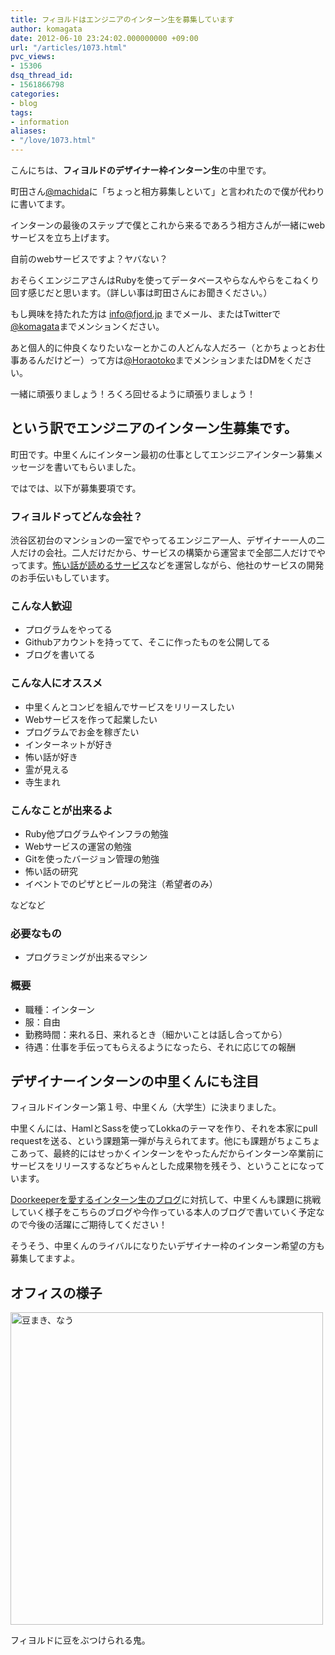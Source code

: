 ```yaml
---
title: フィヨルドはエンジニアのインターン生を募集しています
author: komagata
date: 2012-06-10 23:24:02.000000000 +09:00
url: "/articles/1073.html"
pvc_views:
- 15306
dsq_thread_id:
- 1561866798
categories:
- blog
tags:
- information
aliases:
- "/love/1073.html"
---
```

こんにちは、**フィヨルドのデザイナー枠インターン生**の中里です。

町田さん[@machida][1]に「ちょっと相方募集しといて」と言われたので僕が代わりに書いてます。

インターンの最後のステップで僕とこれから来るであろう相方さんが一緒にwebサービスを立ち上げます。
  
自前のwebサービスですよ？ヤバない？

おそらくエンジニアさんはRubyを使ってデータベースやらなんやらをこねくり回す感じだと思います。（詳しい事は町田さんにお聞きください。）
  
もし興味を持たれた方は info@fjord.jp までメール、またはTwitterで[@komagata][2]までメンションください。

あと個人的に仲良くなりたいなーとかこの人どんな人だろー（とかちょっとお仕事あるんだけどー）って方は[@Horaotoko][3]までメンションまたはDMをください。

一緒に頑張りましょう！ろくろ回せるように頑張りましょう！

## という訳でエンジニアのインターン生募集です。

町田です。中里くんにインターン最初の仕事としてエンジニアインターン募集メッセージを書いてもらいました。
  
ではでは、以下が募集要項です。

### フィヨルドってどんな会社？

渋谷区初台のマンションの一室でやってるエンジニア一人、デザイナー一人の二人だけの会社。二人だけだから、サービスの構築から運営まで全部二人だけでやってます。<a href="http://kowabana.jp" title="怖話" target="_blank">怖い話が読めるサービス</a>などを運営しながら、他社のサービスの開発のお手伝いもしています。

### こんな人歓迎

  * プログラムをやってる
  * Githubアカウントを持ってて、そこに作ったものを公開してる
  * ブログを書いてる

### こんな人にオススメ

  * 中里くんとコンビを組んでサービスをリリースしたい
  * Webサービスを作って起業したい
  * プログラムでお金を稼ぎたい
  * インターネットが好き
  * 怖い話が好き
  * 霊が見える
  * 寺生まれ

### こんなことが出来るよ

  * Ruby他プログラムやインフラの勉強
  * Webサービスの運営の勉強
  * Gitを使ったバージョン管理の勉強
  * 怖い話の研究
  * イベントでのピザとビールの発注（希望者のみ）

などなど

### 必要なもの

  * プログラミングが出来るマシン

### 概要

  * 職種：インターン
  * 服：自由
  * 勤務時間：来れる日、来れるとき（細かいことは話し合ってから）
  * 待遇：仕事を手伝ってもらえるようになったら、それに応じての報酬

## デザイナーインターンの中里くんにも注目

フィヨルドインターン第１号、中里くん（大学生）に決まりました。

中里くんには、HamlとSassを使ってLokkaのテーマを作り、それを本家にpull requestを送る、という課題第一弾が与えられてます。他にも課題がちょこちょこあって、最終的にはせっかくインターンをやったんだからインターン卒業前にサービスをリリースするなどちゃんとした成果物を残そう、ということになっています。

<a href="http://www.doorkeeper.jp/intern-blog" target="_blank">Doorkeeperを愛するインターン生のブログ</a>に対抗して、中里くんも課題に挑戦していく様子をこちらのブログや今作っている本人のブログで書いていく予定なので今後の活躍にご期待してください！

そうそう、中里くんのライバルになりたいデザイナー枠のインターン希望の方も募集してますよ。

## オフィスの様子


  <a href="http://www.flickr.com/photos/fjord_llc/5413194482/" title="豆まき、なう by 町田 哲平（teppei machida）, on Flickr"><img src="http://farm5.staticflickr.com/4075/5413194482_0c475eeb5d.jpg" width="500" height="500" alt="豆まき、なう" /></a>



  フィヨルドに豆をぶつけられる鬼。


 [1]: https://twitter.com/#!/machida
 [2]: https://twitter.com/#!/komagata
 [3]: https://twitter.com/#!/Horaotoko